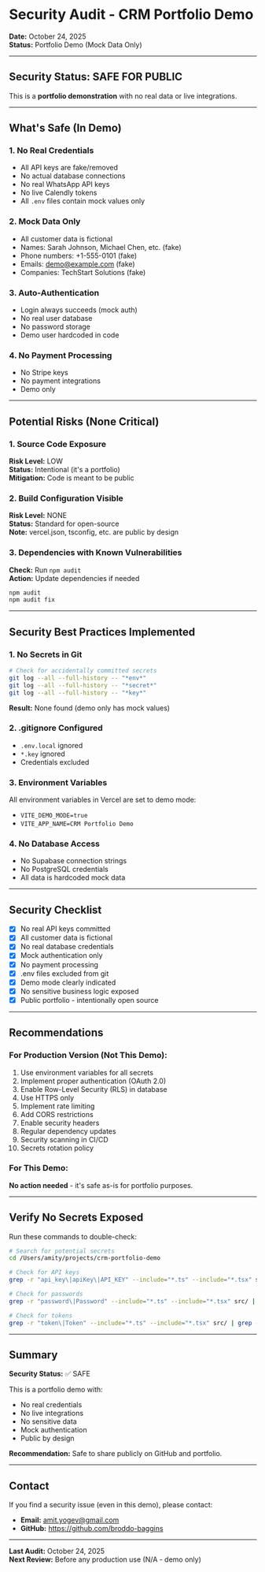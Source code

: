 # Security Audit - CRM Portfolio Demo

**Date:** October 24, 2025  
**Status:** Portfolio Demo (Mock Data Only)

---

## Security Status: SAFE FOR PUBLIC

This is a **portfolio demonstration** with no real data or live integrations.

---

## What's Safe (In Demo)

### 1. No Real Credentials
- All API keys are fake/removed
- No actual database connections
- No real WhatsApp API keys
- No live Calendly tokens
- All `.env` files contain mock values only

### 2. Mock Data Only
- All customer data is fictional
- Names: Sarah Johnson, Michael Chen, etc. (fake)
- Phone numbers: +1-555-0101 (fake)
- Emails: demo@example.com (fake)
- Companies: TechStart Solutions (fake)

### 3. Auto-Authentication
- Login always succeeds (mock auth)
- No real user database
- No password storage
- Demo user hardcoded in code

### 4. No Payment Processing
- No Stripe keys
- No payment integrations
- Demo only

---

## Potential Risks (None Critical)

### 1. Source Code Exposure
**Risk Level:** LOW  
**Status:** Intentional (it's a portfolio)  
**Mitigation:** Code is meant to be public

### 2. Build Configuration Visible
**Risk Level:** NONE  
**Status:** Standard for open-source  
**Note:** vercel.json, tsconfig, etc. are public by design

### 3. Dependencies with Known Vulnerabilities
**Check:** Run `npm audit`  
**Action:** Update dependencies if needed

```bash
npm audit
npm audit fix
```

---

## Security Best Practices Implemented

### 1. No Secrets in Git
```bash
# Check for accidentally committed secrets
git log --all --full-history -- "*env*"
git log --all --full-history -- "*secret*"
git log --all --full-history -- "*key*"
```

**Result:** None found (demo only has mock values)

### 2. .gitignore Configured
- `.env.local` ignored
- `*.key` ignored
- Credentials excluded

### 3. Environment Variables
All environment variables in Vercel are set to demo mode:
- `VITE_DEMO_MODE=true`
- `VITE_APP_NAME=CRM Portfolio Demo`

### 4. No Database Access
- No Supabase connection strings
- No PostgreSQL credentials
- All data is hardcoded mock data

---

## Security Checklist

- [x] No real API keys committed
- [x] All customer data is fictional
- [x] No real database credentials
- [x] Mock authentication only
- [x] No payment processing
- [x] .env files excluded from git
- [x] Demo mode clearly indicated
- [x] No sensitive business logic exposed
- [x] Public portfolio - intentionally open source

---

## Recommendations

### For Production Version (Not This Demo):
1. Use environment variables for all secrets
2. Implement proper authentication (OAuth 2.0)
3. Enable Row-Level Security (RLS) in database
4. Use HTTPS only
5. Implement rate limiting
6. Add CORS restrictions
7. Enable security headers
8. Regular dependency updates
9. Security scanning in CI/CD
10. Secrets rotation policy

### For This Demo:
**No action needed** - it's safe as-is for portfolio purposes.

---

## Verify No Secrets Exposed

Run these commands to double-check:

```bash
# Search for potential secrets
cd /Users/amity/projects/crm-portfolio-demo

# Check for API keys
grep -r "api_key\|apiKey\|API_KEY" --include="*.ts" --include="*.tsx" src/ | grep -v "demo\|mock\|example"

# Check for passwords
grep -r "password\|Password" --include="*.ts" --include="*.tsx" src/ | grep -v "demo\|mock\|interface\|type"

# Check for tokens
grep -r "token\|Token" --include="*.ts" --include="*.tsx" src/ | grep -v "demo\|mock\|interface\|type" | head -20
```

---

## Summary

**Security Status:** ✅ SAFE

This is a portfolio demo with:
- No real credentials
- No live integrations
- No sensitive data
- Mock authentication
- Public by design

**Recommendation:** Safe to share publicly on GitHub and portfolio.

---

## Contact

If you find a security issue (even in this demo), please contact:
- **Email:** amit.yogev@gmail.com
- **GitHub:** https://github.com/broddo-baggins

---

**Last Audit:** October 24, 2025  
**Next Review:** Before any production use (N/A - demo only)

